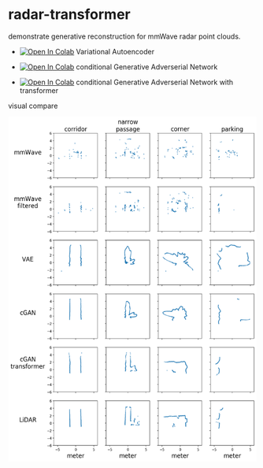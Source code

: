 # radar-transformer

demonstrate generative reconstruction for mmWave radar point clouds.


- [![Open In Colab](https://colab.research.google.com/assets/colab-badge.svg)](https://colab.research.google.com/github/huangjuite/radar-transformer/blob/master/colab/train_vae_reconstruct.ipynb) Variational Autoencoder 

- [![Open In Colab](https://colab.research.google.com/assets/colab-badge.svg)](https://colab.research.google.com/github/huangjuite/radar-transformer/blob/master/colab/train_cgan_reconstruct.ipynb) conditional Generative Adverserial Network  

- [![Open In Colab](https://colab.research.google.com/assets/colab-badge.svg)](https://colab.research.google.com/github/huangjuite/radar-transformer/blob/master/colab/train_cgan_transformer_reconstruct.ipynb) conditional Generative Adverserial Network with transformer

visual compare

<img src="fig/visual_compare.png" height="700" />

